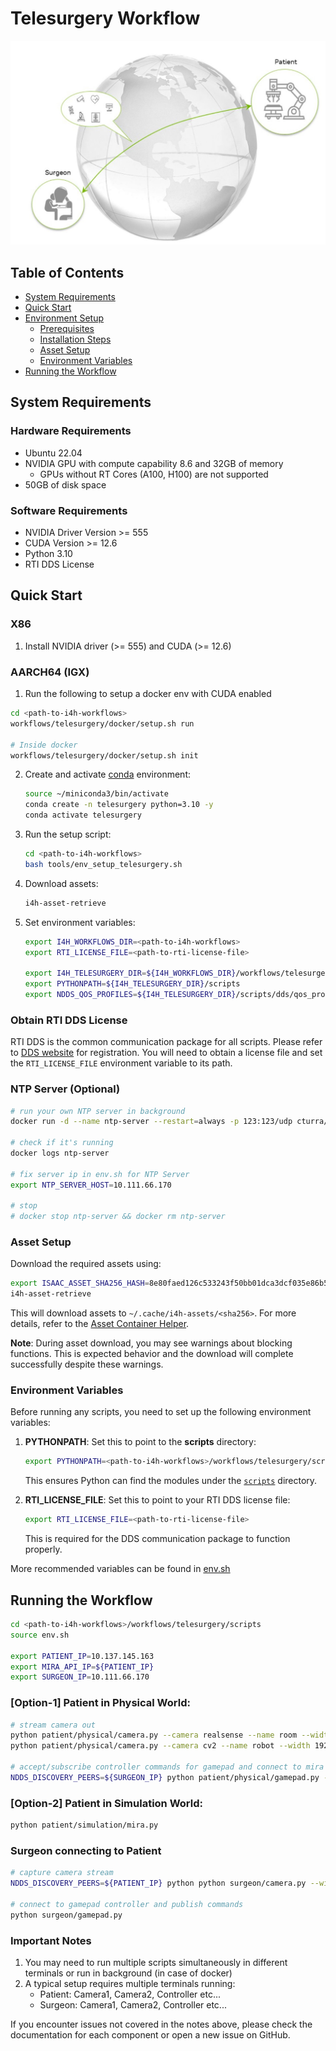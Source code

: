 # Telesurgery Workflow

![Telesurgery Workflow](../../docs/source/telesurgery_workflow.jpg)

## Table of Contents
- [System Requirements](#system-requirements)
- [Quick Start](#quick-start)
- [Environment Setup](#environment-setup)
  - [Prerequisites](#prerequisites)
  - [Installation Steps](#installation-steps)
  - [Asset Setup](#asset-setup)
  - [Environment Variables](#environment-variables)
- [Running the Workflow](#running-the-workflow)

## System Requirements

### Hardware Requirements
- Ubuntu 22.04
- NVIDIA GPU with compute capability 8.6 and 32GB of memory
    - GPUs without RT Cores (A100, H100) are not supported
- 50GB of disk space

### Software Requirements
- NVIDIA Driver Version >= 555
- CUDA Version >= 12.6
- Python 3.10
- RTI DDS License

## Quick Start

### X86
1. Install NVIDIA driver (>= 555) and CUDA (>= 12.6)

### AARCH64 (IGX)
1. Run the following to setup a docker env with CUDA enabled
```bash
cd <path-to-i4h-workflows>
workflows/telesurgery/docker/setup.sh run

# Inside docker
workflows/telesurgery/docker/setup.sh init
```


2. Create and activate [conda](https://www.anaconda.com/docs/getting-started/miniconda/install#quickstart-install-instructions) environment:
   ```bash
   source ~/miniconda3/bin/activate
   conda create -n telesurgery python=3.10 -y
   conda activate telesurgery
   ```
3. Run the setup script:
   ```bash
   cd <path-to-i4h-workflows>
   bash tools/env_setup_telesurgery.sh
   ```
4. Download assets:
   ```bash
   i4h-asset-retrieve
   ```
5. Set environment variables:
   ```bash
   export I4H_WORKFLOWS_DIR=<path-to-i4h-workflows>
   export RTI_LICENSE_FILE=<path-to-rti-license-file>

   export I4H_TELESURGERY_DIR=${I4H_WORKFLOWS_DIR}/workflows/telesurgery
   export PYTHONPATH=${I4H_TELESURGERY_DIR}/scripts
   export NDDS_QOS_PROFILES=${I4H_TELESURGERY_DIR}/scripts/dds/qos_profile.xml
    ```

### Obtain RTI DDS License
RTI DDS is the common communication package for all scripts. Please refer to [DDS website](https://www.rti.com/products) for registration. You will need to obtain a license file and set the `RTI_LICENSE_FILE` environment variable to its path.

### NTP Server (Optional)
```bash
# run your own NTP server in background
docker run -d --name ntp-server --restart=always -p 123:123/udp cturra/ntp

# check if it's running
docker logs ntp-server

# fix server ip in env.sh for NTP Server
export NTP_SERVER_HOST=10.111.66.170

# stop
# docker stop ntp-server && docker rm ntp-server
```

### Asset Setup

Download the required assets using:
```bash
export ISAAC_ASSET_SHA256_HASH=8e80faed126c533243f50bb01dca3dcf035e86b5bf567d622878866a8ef7f12d
i4h-asset-retrieve
```

This will download assets to `~/.cache/i4h-assets/<sha256>`. For more details, refer to the [Asset Container Helper](https://github.com/isaac-for-healthcare/i4h-asset-catalog/blob/v0.1.0/docs/catalog_helper.md).

**Note**: During asset download, you may see warnings about blocking functions. This is expected behavior and the download will complete successfully despite these warnings.

### Environment Variables

Before running any scripts, you need to set up the following environment variables:

1. **PYTHONPATH**: Set this to point to the **scripts** directory:
   ```bash
   export PYTHONPATH=<path-to-i4h-workflows>/workflows/telesurgery/scripts
   ```
   This ensures Python can find the modules under the [`scripts`](./scripts) directory.

2. **RTI_LICENSE_FILE**: Set this to point to your RTI DDS license file:
   ```bash
   export RTI_LICENSE_FILE=<path-to-rti-license-file>
   ```
   This is required for the DDS communication package to function properly.

More recommended variables can be found in [env.sh](./scripts/env.sh)

## Running the Workflow
```bash
cd <path-to-i4h-workflows>/workflows/telesurgery/scripts
source env.sh

export PATIENT_IP=10.137.145.163
export MIRA_API_IP=${PATIENT_IP}
export SURGEON_IP=10.111.66.170
```

### [Option-1] Patient in Physical World:
```bash
# stream camera out
python patient/physical/camera.py --camera realsense --name room --width 1280 --height 720
python patient/physical/camera.py --camera cv2 --name robot --width 1920 --height 1080

# accept/subscribe controller commands for gamepad and connect to mira api server
NDDS_DISCOVERY_PEERS=${SURGEON_IP} python patient/physical/gamepad.py --api_host ${MIRA_API_IP} --api_port 8081


```

### [Option-2] Patient in Simulation World:
```bash
python patient/simulation/mira.py
```

### Surgeon connecting to Patient
```bash
# capture camera stream
NDDS_DISCOVERY_PEERS=${PATIENT_IP} python python surgeon/camera.py --width 1280 --height 720

# connect to gamepad controller and publish commands
python surgeon/gamepad.py
```


### Important Notes
1. You may need to run multiple scripts simultaneously in different terminals or run in background (in case of docker)
2. A typical setup requires multiple terminals running:
   - Patient: Camera1, Camera2, Controller etc...
   - Surgeon: Camera1, Camera2, Controller etc...

If you encounter issues not covered in the notes above, please check the documentation for each component or open a new issue on GitHub.
